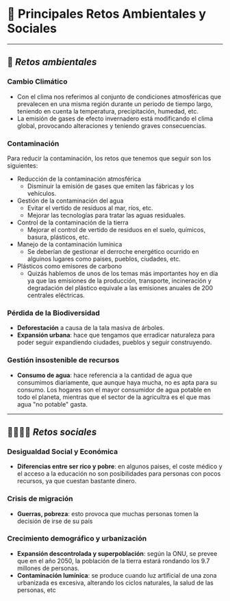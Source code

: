 # 🔆 Principales Retos Ambientales y Sociales

---

## 🥀 _Retos ambientales_

### Cambio Climático
* Con el clima nos referimos al conjunto de condiciones atmosféricas que prevalecen en una misma región durante un periodo de tiempo largo, teniendo en cuenta la temperatura, precipitación, humedad, etc.
* La emisión de gases de efecto invernadero está modificando el clima global, provocando alteraciones y teniendo graves consecuencias.

### Contaminación
Para reducir la contaminación, los retos que tenemos que seguir son los siguientes:
* Reducción de la contaminación atmosférica
  - Disminuir la emisión de gases que emiten las fábricas y los vehículos.
* Gestión de la contaminación del agua
  - Evitar el vertido de residuos al mar, ríos, etc.
  - Mejorar las tecnologías para tratar las aguas residuales.
* Control de la contaminación de la tierra
  - Mejorar el control de vertido de residuos en el suelo, químicos, basura, plásticos, etc.
* Manejo de la contaminación lumínica
  - Se deberían de gestionar el derroche energético ocurrido en alguinos lugares como paises, pueblos, ciudades, etc.
* Plásticos como emisores de carbono
  - Quizás hablemos de unos de los temas más importantes hoy en día ya que las emisiones de la producción, transporte, incineración y degradación del plástico equivale a las emisiones anuales de 200 centrales eléctricas.

### Pérdida de la Biodiversidad
- **Deforestación** a causa de la tala masiva de árboles.
- **Expansión urbana**: hace que tengamos que erradicar naturaleza para poder seguir expandiendo ciudades, pueblos y seguir construyendo.

### Gestión insostenible de recursos
- **Consumo de agua**: hace referencia a la cantidad de agua que consumimos diariamente, que aunque haya mucha, no es apta para su consumo. Los hogares son el mayor consumidor de agua potable en todo el planeta, mientras que el sector de la agricultra es el que mas agua "no potable" gasta.

---

## 👨‍👩‍👧‍👦 _Retos sociales_

### Desigualdad Social y Económica
- **Diferencias entre ser rico y pobre**: en algunos paises, el coste médico y el acceso a la educación no son posibilidades para personas con pocos recursos, ya que cuestan bastante dinero.

### Crisis de migración
- **Guerras, pobreza**: esto provoca que muchas personas tomen la decisión de irse de su país

### Crecimiento demográfico y urbanización
- **Expansión descontrolada y superpoblación**: según la ONU, se prevee que en el año 2050, la población de la tierra estará rondando los 9.7 millones de personas.
- **Contaminación lumínica**: se produce cuando luz artificial de una zona urbanizada es excesiva, alterando los ciclos naturales, la salud de las personas, etc


